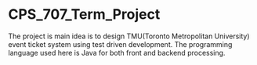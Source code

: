 # CPS_707_Term_Project
The project is main idea is to design TMU(Toronto Metropolitan University) event ticket system using test driven development. The programming language used here is Java for both front and backend processing. 
